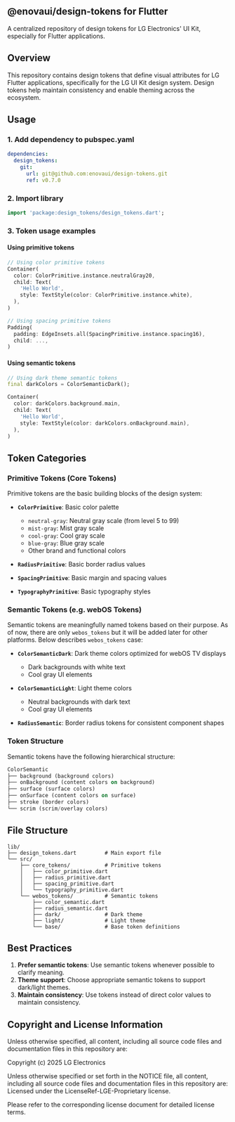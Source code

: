 ## @enovaui/design-tokens for Flutter

A centralized repository of design tokens for LG Electronics' UI Kit, especially for Flutter applications.

## Overview

This repository contains design tokens that define visual attributes for LG Flutter applications, specifically for the LG UI Kit design system. Design tokens help maintain consistency and enable theming across the ecosystem.

## Usage

### 1. Add dependency to pubspec.yaml

```yaml
dependencies:
  design_tokens:
    git:
      url: git@github.com:enovaui/design-tokens.git
      ref: v0.7.0
```

### 2. Import library

```dart
import 'package:design_tokens/design_tokens.dart';
```

### 3. Token usage examples

#### Using primitive tokens

```dart
// Using color primitive tokens
Container(
  color: ColorPrimitive.instance.neutralGray20,
  child: Text(
    'Hello World',
    style: TextStyle(color: ColorPrimitive.instance.white),
  ),
)

// Using spacing primitive tokens
Padding(
  padding: EdgeInsets.all(SpacingPrimitive.instance.spacing16),
  child: ...,
)
```

#### Using semantic tokens

```dart
// Using dark theme semantic tokens
final darkColors = ColorSemanticDark();

Container(
  color: darkColors.background.main,
  child: Text(
    'Hello World',
    style: TextStyle(color: darkColors.onBackground.main),
  ),
)
```

## Token Categories

### Primitive Tokens (Core Tokens)

Primitive tokens are the basic building blocks of the design system:

- **`ColorPrimitive`**: Basic color palette

  - `neutral-gray`: Neutral gray scale (from level 5 to 99)
  - `mist-gray`: Mist gray scale
  - `cool-gray`: Cool gray scale
  - `blue-gray`: Blue gray scale
  - Other brand and functional colors

- **`RadiusPrimitive`**: Basic border radius values
- **`SpacingPrimitive`**: Basic margin and spacing values
- **`TypographyPrimitive`**: Basic typography styles

### Semantic Tokens (e.g. webOS Tokens)

Semantic tokens are meaningfully named tokens based on their purpose.
As of now, there are only `webos_tokens` but it will be added later for other platforms.
Below describes `webos_tokens` case:

- **`ColorSemanticDark`**: Dark theme colors optimized for webOS TV displays

  - Dark backgrounds with white text
  - Cool gray UI elements

- **`ColorSemanticLight`**: Light theme colors

  - Neutral backgrounds with dark text
  - Cool gray UI elements

- **`RadiusSemantic`**: Border radius tokens for consistent component shapes

### Token Structure

Semantic tokens have the following hierarchical structure:

```dart
ColorSemantic
├── background (background colors)
├── onBackground (content colors on background)
├── surface (surface colors)
├── onSurface (content colors on surface)
├── stroke (border colors)
└── scrim (scrim/overlay colors)
```

## File Structure

```
lib/
├── design_tokens.dart         # Main export file
└── src/
    ├── core_tokens/           # Primitive tokens
    │   ├── color_primitive.dart
    │   ├── radius_primitive.dart
    │   ├── spacing_primitive.dart
    │   └── typography_primitive.dart
    └── webos_tokens/          # Semantic tokens
        ├── color_semantic.dart
        ├── radius_semantic.dart
        ├── dark/              # Dark theme
        ├── light/             # Light theme
        └── base/              # Base token definitions
```

## Best Practices

1. **Prefer semantic tokens**: Use semantic tokens whenever possible to clarify meaning.
2. **Theme support**: Choose appropriate semantic tokens to support dark/light themes.
3. **Maintain consistency**: Use tokens instead of direct color values to maintain consistency.

## Copyright and License Information

Unless otherwise specified, all content, including all source code files and documentation files in this repository are:

Copyright (c) 2025 LG Electronics

Unless otherwise specified or set forth in the NOTICE file, all content, including all source code files and documentation files in this repository are:
Licensed under the LicenseRef-LGE-Proprietary license.

Please refer to the corresponding license document for detailed license terms.
